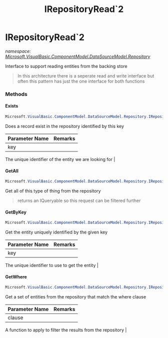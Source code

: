 ﻿---
title: IRepositoryRead`2
---

# IRepositoryRead`2
_namespace: [Microsoft.VisualBasic.ComponentModel.DataSourceModel.Repository](N-Microsoft.VisualBasic.ComponentModel.DataSourceModel.Repository.html)_

Interface to support reading entities from the backing store

> 
>  In this architecture there is a seperate read and write interface but often this
>  pattern has just the one interface for both functions
>  


### Methods

#### Exists
```csharp
Microsoft.VisualBasic.ComponentModel.DataSourceModel.Repository.IRepositoryRead`2.Exists(`0)
```
Does a record exist in the repository identified by this key

|Parameter Name|Remarks|
|--------------|-------|
|key|
 The unique identifier of the entity we are looking for
 |


#### GetAll
```csharp
Microsoft.VisualBasic.ComponentModel.DataSourceModel.Repository.IRepositoryRead`2.GetAll
```
Get all of this type of thing from the repository
> 
>  returns an IQueryable so this request can be filtered further
>  

#### GetByKey
```csharp
Microsoft.VisualBasic.ComponentModel.DataSourceModel.Repository.IRepositoryRead`2.GetByKey(`0)
```
Get the entity uniquely identified by the given key

|Parameter Name|Remarks|
|--------------|-------|
|key|
 The unique identifier to use to get the entity
 |


#### GetWhere
```csharp
Microsoft.VisualBasic.ComponentModel.DataSourceModel.Repository.IRepositoryRead`2.GetWhere(System.Func{`1,System.Boolean})
```
Get a set of entities from the repository that match the where clause

|Parameter Name|Remarks|
|--------------|-------|
|clause|
 A function to apply to filter the results from the repository
 |



